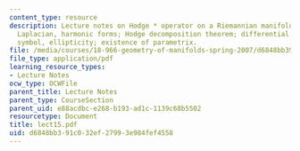 ```yaml
---
content_type: resource
description: Lecture notes on Hodge * operator on a Riemannian manifold; d* operator;
  Laplacian, harmonic forms; Hodge decomposition theorem; differential operators;
  symbol, ellipticity; existence of parametrix.
file: /media/courses/18-966-geometry-of-manifolds-spring-2007/d6848bb391c032ef27993e984fef4558_lect15.pdf
file_type: application/pdf
learning_resource_types:
- Lecture Notes
ocw_type: OCWFile
parent_title: Lecture Notes
parent_type: CourseSection
parent_uid: e88acdbc-e268-b193-ad1c-1139c68b5502
resourcetype: Document
title: lect15.pdf
uid: d6848bb3-91c0-32ef-2799-3e984fef4558
---
```

